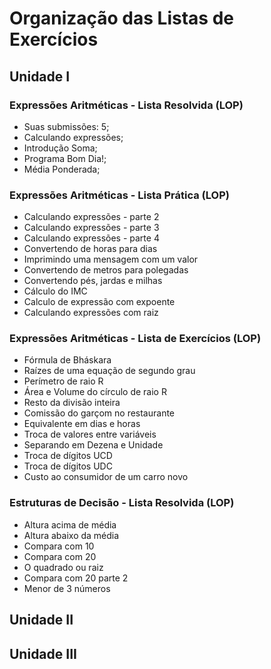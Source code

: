 # Organização das Listas de Exercícios 

## Unidade I 

### Expressões Aritméticas - Lista Resolvida (LOP)
* Suas submissões: 5;
* Calculando expressões;
* Introdução Soma;
* Programa Bom Dia!; 
* Média Ponderada; 

### Expressões Aritméticas - Lista Prática (LOP)
* Calculando expressões - parte 2
* Calculando expressões - parte 3
* Calculando expressões - parte 4
* Convertendo de horas para dias
* Imprimindo uma mensagem com um valor
* Convertendo de metros para polegadas
* Convertendo pés, jardas e milhas
* Cálculo do IMC
* Calculo de expressão com expoente
* Calculando expressões com raiz

### Expressões Aritméticas - Lista de Exercícios (LOP)
* Fórmula de Bháskara 
* Raízes de uma equação de segundo grau
* Perímetro de raio R
* Área e Volume do círculo de raio R
* Resto da divisão inteira
* Comissão do garçom no restaurante
* Equivalente em dias e horas
* Troca de valores entre variáveis
* Separando em Dezena e Unidade
* Troca de dígitos UCD
* Troca de dígitos UDC
* Custo ao consumidor de um carro novo

### Estruturas de Decisão - Lista Resolvida (LOP)
* Altura acima de média 
* Altura abaixo da média
* Compara com 10
* Compara com 20
* O quadrado ou raiz
* Compara com 20 parte 2
* Menor de 3 números








## Unidade II

## Unidade III 


 
 
